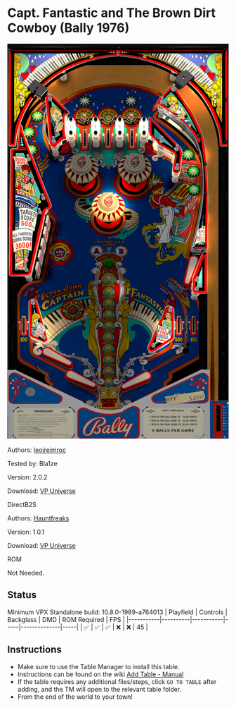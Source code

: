 # Capt. Fantastic and The Brown Dirt Cowboy (Bally 1976)

![Table Preview](../../images/vpx-captfantastic.png)

Authors: [leojreimroc](https://vpuniverse.com/profile/33733-leojreimroc/)

Tested by: Bla1ze

Version: 2.0.2

Download: [VP Universe](https://vpuniverse.com/files/file/11585-capt-fantastic-and-the-brown-dirt-cowboy-bally-1976/)

DirectB2S

Authors: [Hauntfreaks](https://vpuniverse.com/profile/5216-hauntfreaks/)

Version: 1.0.1

Download: [VP Universe](https://vpuniverse.com/files/file/11587-capt-fantastic-and-the-brown-dirt-cowboy-bally-1976-b2s/)

ROM

Not Needed.

## Status 

Minimum VPX Standalone build: 10.8.0-1989-a764013
| Playfield | Controls | Backglass | DMD | ROM Required | FPS | 
|-----------|----------|-----------|-----|--------------|-----|
| :white_check_mark: | :white_check_mark: | :white_check_mark: | :x: | :x: | 45 |

## Instructions

- Make sure to use the Table Manager to install this table.
- Instructions can be found on the wiki [Add Table - Manual](https://github.com/LegendsUnchained/vpx-standalone-alp4k/wiki/%5B04%5D-%F0%9F%A7%A1-TM-%E2%80%90-Other-Features#add-table---manual)
- If the table requires any additional files/steps, click `GO TO TABLE` after adding, and the TM will open to the relevant table folder.
- From the end of the world to your town!

